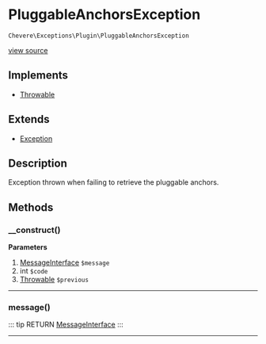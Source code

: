 # PluggableAnchorsException

`Chevere\Exceptions\Plugin\PluggableAnchorsException`

[view source](https://github.com/chevere/chevere/blob/master/exceptions/Plugin/PluggableAnchorsException.php)

## Implements

- [Throwable](https://www.php.net/manual/class.throwable)
## Extends

- [Exception](../Core/Exception.md)

## Description

Exception thrown when failing to retrieve the pluggable anchors.

## Methods

### __construct()

**Parameters**

1. [MessageInterface](../../Interfaces/Message/MessageInterface.md) `$message`
2. int `$code`
3. [Throwable](https://www.php.net/manual/class.throwable) `$previous`

---

### message()

::: tip RETURN
[MessageInterface](../../Interfaces/Message/MessageInterface.md)
:::


---

